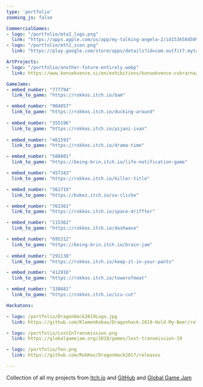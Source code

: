 ```yaml
---
type: 'portfolio'
zooming_js: false

CommercialGames:
- logo: "/portfolio/mta2_logo.png"
  link: "https://apps.apple.com/us/app/my-talking-angela-2/id1536584509"
- logo: "/portfolio/mtt2_icon.png"
  link: "https://play.google.com/store/apps/details?id=com.outfit7.mytalkingtom2&hl=en&mt=8"

ArtProjects:
- logo: "/portfolio/another-future-entirely.webp"
  link: https://www.konsekvence.si/en/exhibitions/konsekvence-cukrarna/another-future-entirely/

GameJams:
- embed_number: "777794"
  link_to_game: "https://rokkos.itch.io/bam"

- embed_number: "904057"
  link_to_game: "https://rokkos.itch.io/ducking-around"
  
- embed_number: "355196"
  link_to_game: "https://rokkos.itch.io/pijani-ivan"
  
- embed_number: "461593"
  link_to_game: "https://rokkos.itch.io/drama-time"

- embed_number: "588801"
  link_to_game: "https://being-brin.itch.io/life-notification-game"

- embed_number: "457343"
  link_to_game: "https://rokkos.itch.io/killer-title"

- embed_number: "361719"
  link_to_game: "https://bubez.itch.io/so-cliche"

- embed_number: "763361"
  link_to_game: "https://rokkos.itch.io/space-driffter"

- embed_number: "115362"
  link_to_game: "https://rokkos.itch.io/dashwave"

- embed_number: "695312"
  link_to_game: "https://being-brin.itch.io/brain-jam"
  
- embed_number: "291138"
  link_to_game: "https://rokkos.itch.io/keep-it-in-your-pants"

- embed_number: "412916"
  link_to_game: "https://rokkos.itch.io/towerofmeat"

- embed_number: "338681"
  link_to_game: "https://rokkos.itch.io/icu-cut"

Hackatons:

- logo: /portfolio/DragonHack2019Logo.jpg
  link: https://github.com/KlemenKobau/Dragonhack-2019-Hold-My-Beer/releases/tag/FinalVersion

- logo: /portfolio/LostInTransmission.png
  link: https://globalgamejam.org/2018/games/lost-transmission-19

- logo: /portfolio/Ten.png
  link: https://github.com/RokKos/DragonHack2017/releases

---
```

Collection of all my projects from [Itch.io](https://rokkos.itch.io/) and [GitHub](https://github.com/RokKos) and [Global Game Jam](https://globalgamejam.org/users/rokkos)
